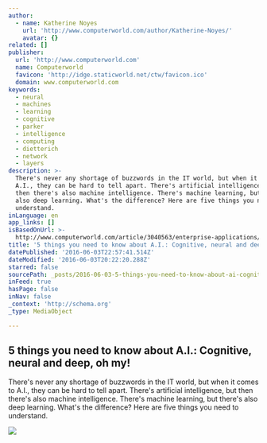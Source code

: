 ```yaml
---
author:
  - name: Katherine Noyes
    url: 'http://www.computerworld.com/author/Katherine-Noyes/'
    avatar: {}
related: []
publisher:
  url: 'http://www.computerworld.com'
  name: Computerworld
  favicon: 'http://idge.staticworld.net/ctw/favicon.ico'
  domain: www.computerworld.com
keywords:
  - neural
  - machines
  - learning
  - cognitive
  - parker
  - intelligence
  - computing
  - dietterich
  - network
  - layers
description: >-
  There's never any shortage of buzzwords in the IT world, but when it comes to
  A.I., they can be hard to tell apart. There's artificial intelligence, but
  then there's also machine intelligence. There's machine learning, but there's
  also deep learning. What's the difference? Here are five things you need to
  understand.
inLanguage: en
app_links: []
isBasedOnUrl: >-
  http://www.computerworld.com/article/3040563/enterprise-applications/5-things-you-need-to-know-about-ai-cognitive-neural-and-deep-oh-my.html
title: '5 things you need to know about A.I.: Cognitive, neural and deep, oh my!'
datePublished: '2016-06-03T22:57:41.514Z'
dateModified: '2016-06-03T20:22:20.288Z'
starred: false
sourcePath: _posts/2016-06-03-5-things-you-need-to-know-about-ai-cognitive-neural-and.md
inFeed: true
hasPage: false
inNav: false
_context: 'http://schema.org'
_type: MediaObject

---
```

<article style=""><h1>5 things you need to know about A.I.: Cognitive, neural and deep, oh my!</h1><p>There's never any shortage of buzzwords in the IT world, but when it comes to A.I., they can be hard to tell apart. There's artificial intelligence, but then there's also machine intelligence. There's machine learning, but there's also deep learning. What's the difference? Here are five things you need to understand.</p><img src="http://images.techhive.com/images/article/2015/09/ibm-watson-100616825-primary.idge.jpg" /></article>